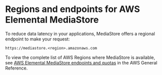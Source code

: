 # Regions and endpoints for AWS Elemental MediaStore<a name="what-is-regions"></a>

To reduce data latency in your applications, MediaStore offers a regional endpoint to make your request:

```
https://mediastore.<region>.amazonaws.com 
```

To view the complete list of AWS Regions where MediaStore is available, see [AWS Elemental MediaStore endpoints and quotas](https://docs.aws.amazon.com/general/latest/gr/mediastore.html) in the AWS General Reference\.